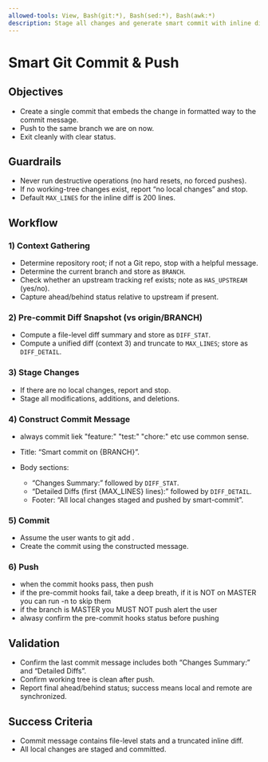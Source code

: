 ```yaml
---
allowed-tools: View, Bash(git:*), Bash(sed:*), Bash(awk:*)
description: Stage all changes and generate smart commit with inline diff
---
```


# Smart Git Commit & Push

## Objectives

- Create a single commit that embeds the change in formatted way to the commit message.
- Push to the same branch we are on now.
- Exit cleanly with clear status.

## Guardrails

- Never run destructive operations (no hard resets, no forced pushes).
- If no working-tree changes exist, report “no local changes” and stop.
- Default `MAX_LINES` for the inline diff is 200 lines.

## Workflow

### 1) Context Gathering

- Determine repository root; if not a Git repo, stop with a helpful message.
- Determine the current branch and store as `BRANCH`.
- Check whether an upstream tracking ref exists; note as `HAS_UPSTREAM` (yes/no).
- Capture ahead/behind status relative to upstream if present.

### 2) Pre-commit Diff Snapshot (vs origin/BRANCH)

- Compute a file-level diff summary and store as `DIFF_STAT`.
- Compute a unified diff (context 3) and truncate to `MAX_LINES`; store as `DIFF_DETAIL`.

### 3) Stage Changes

- If there are no local changes, report and stop.
- Stage all modifications, additions, and deletions.

### 4) Construct Commit Message

- always commit liek "feature:" "test:" "chore:" etc use common sense.
- Title: “Smart commit on {BRANCH}”.
- Body sections:

  - “Changes Summary:” followed by `DIFF_STAT`.
  - “Detailed Diffs (first {MAX_LINES} lines):” followed by `DIFF_DETAIL`.
  - Footer: “All local changes staged and pushed by smart-commit”.

### 5) Commit

- Assume the user wants to git add .
- Create the commit using the constructed message.

### 6) Push

- when the commit hooks pass, then push
- if the pre-commit hooks fail, take a deep breath, if it is NOT on MASTER you can run -n to skip them
- if the branch is MASTER you MUST NOT push alert the user
- alwasy confirm the pre-commit hooks status before pushing

## Validation

- Confirm the last commit message includes both “Changes Summary:” and “Detailed Diffs”.
- Confirm working tree is clean after push.
- Report final ahead/behind status; success means local and remote are synchronized.

## Success Criteria

- Commit message contains file-level stats and a truncated inline diff.
- All local changes are staged and committed.

